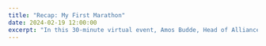 ```yaml
---
title: "Recap: My First Marathon"
date: 2024-02-19 12:00:00
excerpt: "In this 30-minute virtual event, Amos Budde, Head of Alliances & Channels at Analytics8, and Tyler Rouze, Managing Consultant at Analytics8 and dbt practice leader, introduce the significance of regular health checks for your dbt projects. "
---
```


<div class="strava-embed-placeholder" data-embed-type="activity" data-embed-id="10788543034" data-style="standard"></div><script src="https://strava-embeds.com/embed.js"></script>
